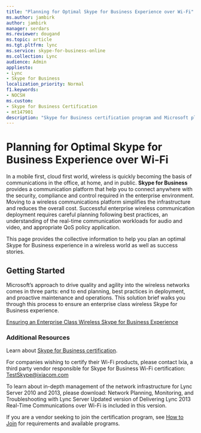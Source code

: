 ```yaml
---
title: "Planning for Optimal Skype for Business Experience over Wi-Fi"
ms.author: jambirk
author: jambirk
manager: serdars
ms.reviewer: dougand
ms.topic: article
ms.tgt.pltfrm: lync
ms.service: skype-for-business-online
ms.collection: Lync
audience: Admin
appliesto:
- Lync
- Skype for Business 
localization_priority: Normal
f1.keywords:
- NOCSH
ms.custom:
- Skype for Business Certification
- mt147901
description: "Skype for Business certification program and Microsoft plans to test and certify IP phones for Skype for Business through the Skype for Business Certification Program."
---
```



# Planning for Optimal Skype for Business Experience over Wi-Fi
In a mobile first, cloud first world, wireless is quickly becoming the basis of communications in the office, at home, and in public. **Skype for Business** provides a communication platform that help you to connect anywhere with the security, compliance and control required in the enterprise environment. Moving to a wireless communications platform simplifies the infrastructure and reduces the overall cost. Successful enterprise wireless communication deployment requires careful planning following best practices, an understanding of the real-time communication workloads for audio and video, and appropriate QoS policy application.

This page provides the collective information to help you plan an optimal Skype for Business experience in a wireless world as well as success stories.

## Getting Started
Microsoft’s approach to drive quality and agility into the wireless networks comes in three parts: end to end planning, best practices in deployment, and proactive maintenance and operations. This solution brief walks you through this process to ensure an enterprise class wireless Skype for Business experience.

[Ensuring an Enterprise Class Wireless Skype for Business Experience](https://www.microsoft.com/en-us/download/details.aspx?id=47257)

### Additional Resources
Learn about [Skype for Business certification](test-spec.md).

For companies wishing to certify their Wi-Fi products, please contact Ixia, a third party vendor responsible for Skype for Business Wi-Fi certification: TestSkype@ixiacom.com

To learn about in-depth management of the network infrastructure for Lync Server 2010 and 2013, please download: Network Planning, Monitoring, and Troubleshooting with Lync Server
Updated version of Delivering Lync 2013 Real-Time Communications over Wi-Fi is included in this version.

If you are a vendor seeking to join the certification program, see [How to Join](how-to-join.md) for requirements and available programs.
